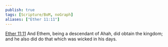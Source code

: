 ```yaml
---
publish: true
tags: [Scripture/BoM, noGraph]
aliases: ["Ether 11:11"]
---
```

[Ether 11:11](https://churchofjesuschrist.org/study/scriptures/bofm/ether/11?lang=eng&id=p11#p11) And Ethem, being a descendant of Ahah, did obtain the kingdom; and he also did do that which was wicked in his days.
